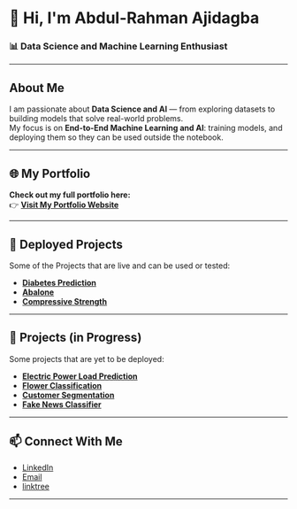 
# 👋 Hi, I'm **Abdul-Rahman Ajidagba**  

### 📊 Data Science and Machine Learning Enthusiast 

---

##  About Me  
I am passionate about **Data Science and AI** — from exploring datasets to building models that solve real-world problems.  
My focus is on **End-to-End Machine Learning and AI**: training models, and deploying them so they can be used outside the notebook.  

---

## 🌐 My Portfolio  
**Check out my full portfolio here:**  
👉 [**Visit My Portfolio Website**](https://calaabdul.github.io/portfolio/)  

---

## 🚀 Deployed Projects  
Some of the Projects that are live and can be used or tested:  

- [**Diabetes Prediction**](https://diabetes-app-with-app-fqfhjjxhqjrymhqzxifnrj.streamlit.app/)   
- [**Abalone**](https://abalone-age-predictor-z867.onrender.com)
- [**Compressive Strength**](https://cement-compressive-strength-prediction.onrender.com) 
---

## 📝 Projects (in Progress)  
Some projects that are yet to be deployed:  

- [**Electric Power Load Prediction**](https://github.com/Calaabdul/Energy-consumption-with-GRU/blob/main/notebook/notebook.ipynb) 
- [**Flower Classification**](https://github.com/Calaabdul/Flower-Classification/blob/main/flower.ipynb)
- [**Customer Segmentation**](https://github.com/Calaabdul/customer_segmentation/blob/main/Untitled.ipynb)
- [**Fake News Classifier**](https://github.com/Calaabdul/Fake-News-Classifier/blob/main/fakenews.ipynb)
---

## 📫 Connect With Me  
- [LinkedIn](https://www.linkedin.com/in/abdul-rahman-ajidagba)  
- [Email](mailto:ajidagba19@gmail.com)  
- [linktree](https://linktr.ee/calaabdul) 

---
